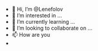 - 👋 Hi, I’m @Lenefolov
- 👀 I’m interested in ...
- 🌱 I’m currently learning ...
- 💞️ I’m looking to collaborate on ...
- 📫 How are you 
- 
<!---
Lenefolov/Lenefolov is a ✨ special ✨ repository because its `README.md` (this file) appears on your GitHub profile.
You can click the Preview link to take a look at your changes.
--->
